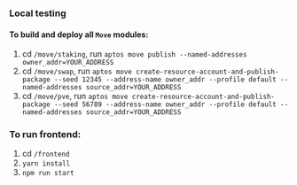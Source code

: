 ### Local testing

#### To build and deploy all `Move` modules:
1. cd `/move/staking`,  run `aptos move publish --named-addresses owner_addr=YOUR_ADDRESS` 
2. cd `/move/swap`, run `aptos move create-resource-account-and-publish-package --seed 12345 --address-name owner_addr --profile default --named-addresses source_addr=YOUR_ADDRESS`
3. cd `/move/pve`, run `aptos move create-resource-account-and-publish-package --seed 56789 --address-name owner_addr --profile default --named-addresses source_addr=YOUR_ADDRESS`

### To run frontend:
1. cd `/frontend`
2. `yarn install`
3. `npm run start`

